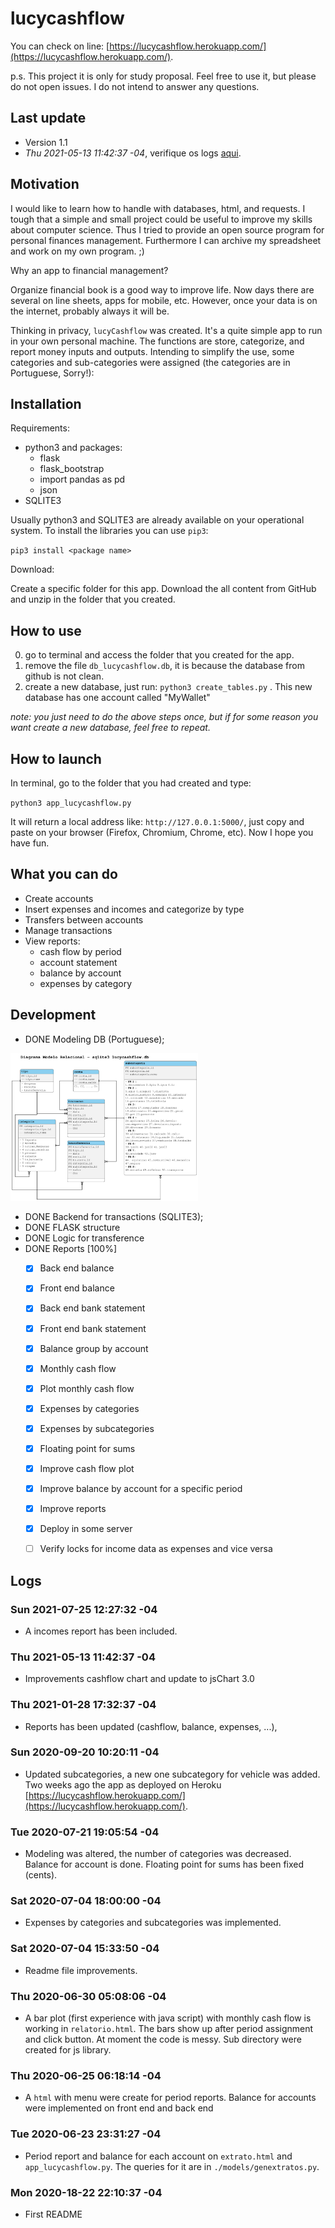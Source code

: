 # lucycashflow

You can check on line: [https://lucycashflow.herokuapp.com/](https://lucycashflow.herokuapp.com/). 

p.s. This project it is only for study proposal. Feel free to use it,
but please do not open issues. I do not intend to answer any questions. 

## Last update

- Version 1.1
- *Thu 2021-05-13 11:42:37 -04*, verifique os logs <a href="#logss">aqui</a>.

## Motivation

I would like to learn how to handle with databases, html, and
requests. I tough that a simple and small project could be useful to
improve my skills about computer science. Thus I tried to provide an
open source program for personal finances management. Furthermore I can
archive my spreadsheet and work on my own program. ;)

Why an app to financial management?

Organize financial book is a good way to improve life. Now days there
are several on line sheets, apps for mobile, etc. However, once your data
is on the internet, probably always it will be.
 
Thinking in privacy, `lucyCashflow` was created. It's a quite simple app
to run in your own personal machine. The functions are store,
categorize, and report money inputs and outputs. Intending to simplify
the use, some categories and sub-categories were assigned (the
categories are in Portuguese, Sorry!):

## Installation

Requirements:

- python3 and packages:
    - flask
    - flask_bootstrap
    - import pandas as pd
    - json
- SQLITE3

Usually python3 and SQLITE3 are already available on your operational system. To
install the libraries you can use `pip3`:

`pip3 install <package name>`

Download:

Create a specific folder for this app. Download the all content from
GitHub and unzip in the folder that you created.

## How to use

0. go to terminal and access the folder that you created for the app.
1. remove the file `db_lucycashflow.db`, it is because the database from github is not clean.
2. create a new database, just run: `python3 create_tables.py` . This new database has one account called "MyWallet"

*note: you just need to do the above steps once, but if for some reason you want create a new database, feel free to repeat.*

## How to launch

In terminal, go to the folder that you had created and type:

`python3 app_lucycashflow.py`

It will return a local address like: `http://127.0.0.1:5000/`, just copy
and paste on your browser (Firefox, Chromium, Chrome, etc). Now I hope
you have fun.

## What you can do

- Create accounts
- Insert expenses and incomes and categorize by type
- Transfers between accounts
- Manage transactions
- View reports:
  - cash flow by period
  - account statement
  - balance by account
  - expenses by category

## Development

- DONE Modeling DB (Portuguese);

<img src="/models/dbsql_model.png" alt="" width="300">

- DONE Backend for transactions (SQLITE3);
- DONE FLASK structure
- DONE Logic for transference 
- DONE Reports [100%]
  - [X] Back end balance
  - [X] Front end balance
  - [X] Back end bank statement
  - [X] Front end bank statement
  - [X] Balance group by account
  - [X] Monthly cash flow 
  - [X] Plot monthly cash flow
  - [X] Expenses by categories
  - [X] Expenses by subcategories
  - [X] Floating point for sums
  - [X] Improve cash flow plot
  - [X] Improve balance by account for a specific period
  - [X] Improve reports
  - [X] Deploy in some server
  - [ ] Verify locks for income data as expenses and vice versa
   

## Logs 
<a name="logss"></a> 

### Sun 2021-07-25 12:27:32 -04
- A incomes report has been included.

### Thu 2021-05-13 11:42:37 -04
- Improvements cashflow chart and update to jsChart 3.0

### Thu 2021-01-28 17:32:37 -04
- Reports has been updated (cashflow, balance, expenses, ...), 

### Sun 2020-09-20 10:20:11 -04
- Updated subcategories, a new one subcategory for vehicle was
added. Two weeks ago the app as deployed on Heroku
[https://lucycashflow.herokuapp.com/](https://lucycashflow.herokuapp.com/). 

### Tue 2020-07-21 19:05:54 -04
- Modeling was altered, the number of categories was decreased. Balance
for account is done. Floating point for sums has been fixed (cents).

### Sat 2020-07-04 18:00:00 -04
- Expenses by categories and subcategories was implemented.

### Sat 2020-07-04 15:33:50 -04
- Readme file improvements.

### Thu 2020-06-30 05:08:06 -04
- A bar plot (first experience with java script) with monthly cash flow
is working in `relatorio.html`. The bars show up after period assignment
and click button. At moment the code is messy. Sub directory were
created for js library.

### Thu 2020-06-25 06:18:14 -04
- A `html` with menu were create for period reports. Balance for
accounts were implemented on front end and back end

### Tue 2020-06-23 23:31:27 -04
- Period report and balance for each account on `extrato.html` and
`app_lucycashflow.py`. The queries for it are in
`./models/genextratos.py`. 

### Mon 2020-18-22 22:10:37 -04
- First README
